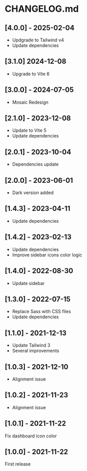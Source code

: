 # CHANGELOG.md

## [4.0.0] - 2025-02-04

- Updgrade to Tailwind v4
- Update dependencies

## [3.1.0] 2024-12-08

- Upgrade to Vite 6

## [3.0.0] - 2024-07-05

- Mosaic Redesign

## [2.1.0] - 2023-12-08

- Update to Vite 5
- Update dependencies

## [2.0.1] - 2023-10-04

- Dependencies update

## [2.0.0] - 2023-06-01

- Dark version added

## [1.4.3] - 2023-04-11

- Update dependencies

## [1.4.2] - 2023-02-13

- Update dependencies
- Improve sidebar icons color logic

## [1.4.0] - 2022-08-30

- Update sidebar

## [1.3.0] - 2022-07-15

- Replace Sass with CSS files
- Update dependencies

## [1.1.0] - 2021-12-13

- Update Tailwind 3
- Several improvements

## [1.0.3] - 2021-12-10

- Alignment issue

## [1.0.2] - 2021-11-23

- Alignment issue

## [1.0.1] - 2021-11-22

Fix dashboard icon color

## [1.0.0] - 2021-11-22

First release
